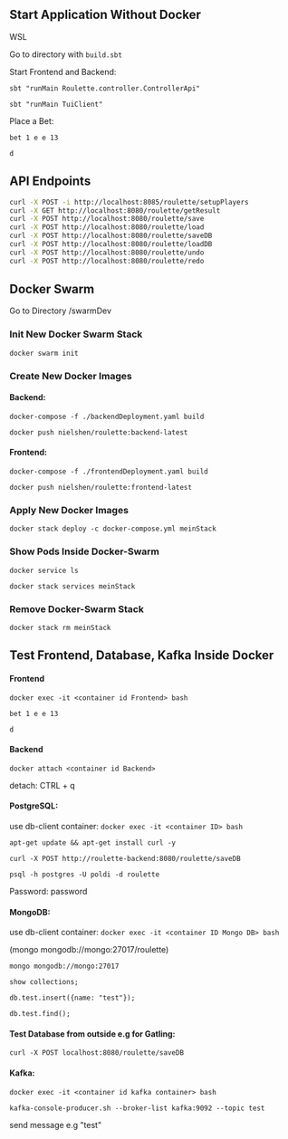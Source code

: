 ## Start Application Without Docker

WSL 

Go to directory with `build.sbt`

Start Frontend and Backend:

`sbt "runMain Roulette.controller.ControllerApi"`

`sbt "runMain TuiClient"`

Place a Bet:

`bet 1 e e 13`

`d`


## API Endpoints
```bash
curl -X POST -i http://localhost:8085/roulette/setupPlayers
curl -X GET http://localhost:8080/roulette/getResult
curl -X POST http://localhost:8080/roulette/save
curl -X POST http://localhost:8080/roulette/load
curl -X POST http://localhost:8080/roulette/saveDB
curl -X POST http://localhost:8080/roulette/loadDB
curl -X POST http://localhost:8080/roulette/undo
curl -X POST http://localhost:8080/roulette/redo
```



## Docker Swarm

Go to Directory /swarmDev

### Init New Docker Swarm Stack
`docker swarm init`

### Create New Docker Images
#### Backend:

`docker-compose -f ./backendDeployment.yaml build`

`docker push nielshen/roulette:backend-latest`

#### Frontend:

`docker-compose -f ./frontendDeployment.yaml build`

`docker push nielshen/roulette:frontend-latest`

### Apply New Docker Images
`docker stack deploy -c docker-compose.yml meinStack`

### Show Pods Inside Docker-Swarm
`docker service ls`

`docker stack services meinStack`

### Remove Docker-Swarm Stack
`docker stack rm meinStack`



## Test Frontend, Database, Kafka Inside Docker

#### Frontend
`docker exec -it <container id Frontend> bash`

`bet 1 e e 13`

`d`

#### Backend
`docker attach <container id Backend> `

detach: CTRL + q

#### PostgreSQL:
use db-client container:
`docker exec -it <container ID> bash`

`apt-get update && apt-get install curl -y`

`curl -X POST http://roulette-backend:8080/roulette/saveDB`

`psql -h postgres -U poldi -d roulette`

Password: password

#### MongoDB:
use db-client container:
`docker exec -it <container ID Mongo DB> bash`

(mongo mongodb://mongo:27017/roulette)

`mongo mongodb://mongo:27017`

`show collections;`

`db.test.insert({name: "test"});`

`db.test.find();`

#### Test Database from outside e.g for Gatling:

`curl -X POST localhost:8080/roulette/saveDB`

#### Kafka:
`docker exec -it <container id kafka container> bash`

`kafka-console-producer.sh --broker-list kafka:9092 --topic test`

send message e.g "test"
